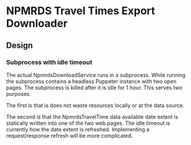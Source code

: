 # NPMRDS Travel Times Export Downloader

## Design

### Subprocess with idle timeout

The actual NpmrdsDownloadService runs in a subprocess.
While running the subprocess contains a headless Puppeter instance
with two open pages.
The subprocess is killed after it is idle for 1 hour.
This serves two purposes.

The first is that is does not waste resources locally or at the data source.

The second is that the NpmrdsTravelTime data available date extent
is statically written into one of the two web pages.
The idle timeout is currently how the date extent is refreshed.
Implementing a request/response refresh will be more complicated.
